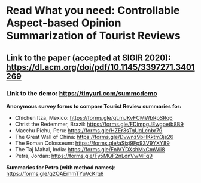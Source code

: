 # Read What you need: Controllable Aspect-based Opinion Summarization of Tourist Reviews #

## Link to the paper (accepted at SIGIR 2020): https://dl.acm.org/doi/pdf/10.1145/3397271.3401269 ##

### Link to the demo: https://tinyurl.com/summodemo ###

**Anonymous survey forms to compare Tourist Review summaries for:**
* Chichen Itza, Mexico: https://forms.gle/qLmJKvFCMWbRpSRq6
* Christ the Redemmer, Brazil: https://forms.gle/FDimpgJEwgoetb8B9
* Macchu Pichu, Peru: https://forms.gle/HZEr3sTgUqLcnbr79
* The Great Wall of China: https://forms.gle/Dvwnz9bHKktm3js26
* The Roman Colosseum: https://forms.gle/aSjxj9Fp93V9YXY89
* The Taj Mahal, India: https://forms.gle/FniVYDXshMxCmWii8
* Petra, Jordan: https://forms.gle/Fy5MQF2nLdnVwMFq9 

**Summaries for Petra (with method names)**: https://forms.gle/q2QAErhmTYuVcKrq8

